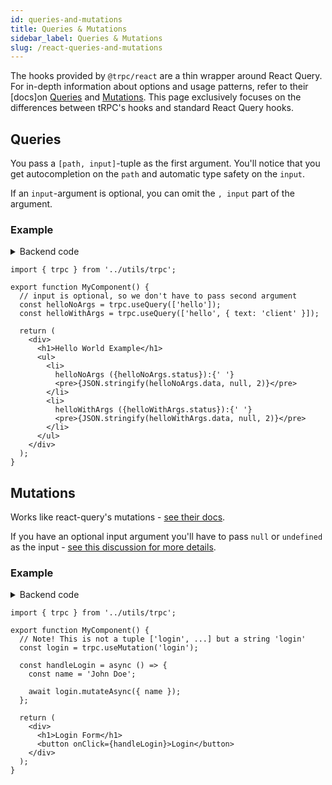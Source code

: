 ```yaml
---
id: queries-and-mutations
title: Queries & Mutations
sidebar_label: Queries & Mutations
slug: /react-queries-and-mutations
---
```


The hooks provided by `@trpc/react` are a thin wrapper around React Query. For in-depth information about options and usage patterns, refer to their [docs]on [Queries](https://react-query.tanstack.com/guides/queries) and [Mutations](https://react-query.tanstack.com/guides/mutations). This page exclusively focuses on the differences between tRPC's hooks and standard React Query hooks.

## Queries

You pass a `[path, input]`-tuple as the first argument. You'll notice that you get autocompletion on the `path` and automatic type safety on the `input`.

If an `input`-argument is optional, you can omit the `, input` part of the argument.

### Example

<details><summary>Backend code</summary>

```tsx
import * as trpc from '@trpc/server';
import { z } from 'zod';

trpc
  .router()
  // Create procedure at path 'hello'
  .query('hello', {
    // using zod schema to validate and infer input values
    input: z
      .object({
        text: z.string().optional(),
      })
      .optional(),
    resolve({ input }) {
      return {
        greeting: `hello ${input?.text ?? 'world'}`,
      };
    },
  });
```

</details>

```tsx
import { trpc } from '../utils/trpc';

export function MyComponent() {
  // input is optional, so we don't have to pass second argument
  const helloNoArgs = trpc.useQuery(['hello']);
  const helloWithArgs = trpc.useQuery(['hello', { text: 'client' }]);

  return (
    <div>
      <h1>Hello World Example</h1>
      <ul>
        <li>
          helloNoArgs ({helloNoArgs.status}):{' '}
          <pre>{JSON.stringify(helloNoArgs.data, null, 2)}</pre>
        </li>
        <li>
          helloWithArgs ({helloWithArgs.status}):{' '}
          <pre>{JSON.stringify(helloWithArgs.data, null, 2)}</pre>
        </li>
      </ul>
    </div>
  );
}
```

## Mutations

Works like react-query's mutations - [see their docs](https://react-query.tanstack.com/guides/mutations).

If you have an optional input argument you'll have to pass `null` or `undefined` as the input - [see this discussion for more details](https://github.com/trpc/trpc/issues/390).

### Example

<details><summary>Backend code</summary>

```tsx
import * as trpc from '@trpc/server';
import { z } from 'zod';

trpc.router()
  // Create procedure at path 'login'
  // The syntax is identical to creating queries
  .mutation('login', {
    // using zod schema to validate and infer input values
    input: z
      .object({
        name: z.string(),
      })
    async resolve({ input }) {
      // Here some login stuff would happen

      return {
        user: {
          name: input.name,
          role: 'ADMIN'
        },
      };
    },
  })
```

</details>

```tsx
import { trpc } from '../utils/trpc';

export function MyComponent() {
  // Note! This is not a tuple ['login', ...] but a string 'login'
  const login = trpc.useMutation('login');

  const handleLogin = async () => {
    const name = 'John Doe';

    await login.mutateAsync({ name });
  };

  return (
    <div>
      <h1>Login Form</h1>
      <button onClick={handleLogin}>Login</button>
    </div>
  );
}
```
